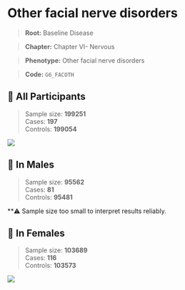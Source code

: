 # Other facial nerve disorders

> **Root:** Baseline Disease  

> **Chapter:** Chapter VI- Nervous  

> **Phenotype:** Other facial nerve disorders  

> **Code:** `G6_FACOTH`

## 🧪 All Participants  
> Sample size: **199251**  
> Cases: **197**  
> Controls: **199054**
<img src="/Disease/Figures/ALL/Baseline/G6_FACOTH.png"/>
<CsvTable src="/Disease_Data/ALL/Baseline/LG_G6_FACOTH.csv" label="🔍 View full results" />

## 👨 In Males  
> Sample size: **95562**  
> Cases: **81**  
> Controls: **95481**

**⚠️ Sample size too small to interpret results reliably.

## 👩 In Females  
> Sample size: **103689**  
> Cases: **116**  
> Controls: **103573**
<img src="/Disease/Figures/Female/Baseline/G6_FACOTH.png"/>
<CsvTable src="/Disease_Data/Female/Baseline/LG_G6_FACOTH.csv" label="🔍 View full results" />
